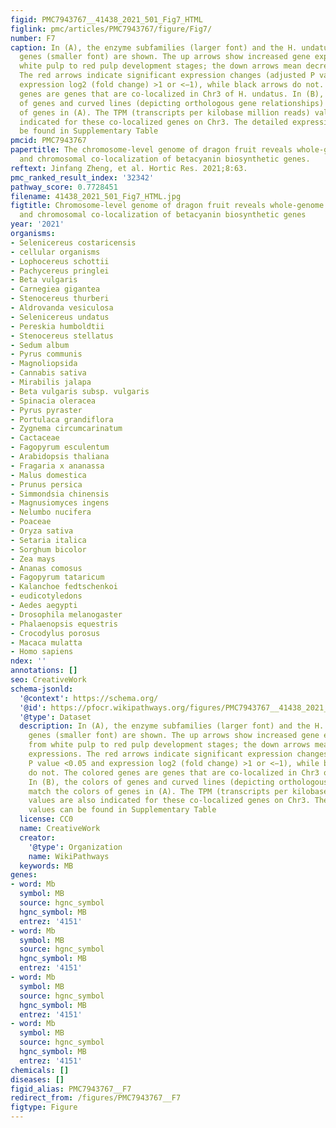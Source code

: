 ```yaml
---
figid: PMC7943767__41438_2021_501_Fig7_HTML
figlink: pmc/articles/PMC7943767/figure/Fig7/
number: F7
caption: In (A), the enzyme subfamilies (larger font) and the H. undatus orthologous
  genes (smaller font) are shown. The up arrows show increased gene expressions from
  white pulp to red pulp development stages; the down arrows mean decreased expressions.
  The red arrows indicate significant expression changes (adjusted P value <0.05 and
  expression log2 (fold change) >1 or <−1), while black arrows do not. The colored
  genes are genes that are co-localized in Chr3 of H. undatus. In (B), the colors
  of genes and curved lines (depicting orthologous gene relationships) match the colors
  of genes in (A). The TPM (transcripts per kilobase million reads) values are also
  indicated for these co-localized genes on Chr3. The detailed expression values can
  be found in Supplementary Table
pmcid: PMC7943767
papertitle: The chromosome-level genome of dragon fruit reveals whole-genome duplication
  and chromosomal co-localization of betacyanin biosynthetic genes.
reftext: Jinfang Zheng, et al. Hortic Res. 2021;8:63.
pmc_ranked_result_index: '32342'
pathway_score: 0.7728451
filename: 41438_2021_501_Fig7_HTML.jpg
figtitle: Chromosome-level genome of dragon fruit reveals whole-genome duplication
  and chromosomal co-localization of betacyanin biosynthetic genes
year: '2021'
organisms:
- Selenicereus costaricensis
- cellular organisms
- Lophocereus schottii
- Pachycereus pringlei
- Beta vulgaris
- Carnegiea gigantea
- Stenocereus thurberi
- Aldrovanda vesiculosa
- Selenicereus undatus
- Pereskia humboldtii
- Stenocereus stellatus
- Sedum album
- Pyrus communis
- Magnoliopsida
- Cannabis sativa
- Mirabilis jalapa
- Beta vulgaris subsp. vulgaris
- Spinacia oleracea
- Pyrus pyraster
- Portulaca grandiflora
- Zygnema circumcarinatum
- Cactaceae
- Fagopyrum esculentum
- Arabidopsis thaliana
- Fragaria x ananassa
- Malus domestica
- Prunus persica
- Simmondsia chinensis
- Magnusiomyces ingens
- Nelumbo nucifera
- Poaceae
- Oryza sativa
- Setaria italica
- Sorghum bicolor
- Zea mays
- Ananas comosus
- Fagopyrum tataricum
- Kalanchoe fedtschenkoi
- eudicotyledons
- Aedes aegypti
- Drosophila melanogaster
- Phalaenopsis equestris
- Crocodylus porosus
- Macaca mulatta
- Homo sapiens
ndex: ''
annotations: []
seo: CreativeWork
schema-jsonld:
  '@context': https://schema.org/
  '@id': https://pfocr.wikipathways.org/figures/PMC7943767__41438_2021_501_Fig7_HTML.html
  '@type': Dataset
  description: In (A), the enzyme subfamilies (larger font) and the H. undatus orthologous
    genes (smaller font) are shown. The up arrows show increased gene expressions
    from white pulp to red pulp development stages; the down arrows mean decreased
    expressions. The red arrows indicate significant expression changes (adjusted
    P value <0.05 and expression log2 (fold change) >1 or <−1), while black arrows
    do not. The colored genes are genes that are co-localized in Chr3 of H. undatus.
    In (B), the colors of genes and curved lines (depicting orthologous gene relationships)
    match the colors of genes in (A). The TPM (transcripts per kilobase million reads)
    values are also indicated for these co-localized genes on Chr3. The detailed expression
    values can be found in Supplementary Table
  license: CC0
  name: CreativeWork
  creator:
    '@type': Organization
    name: WikiPathways
  keywords: MB
genes:
- word: Mb
  symbol: MB
  source: hgnc_symbol
  hgnc_symbol: MB
  entrez: '4151'
- word: Mb
  symbol: MB
  source: hgnc_symbol
  hgnc_symbol: MB
  entrez: '4151'
- word: Mb
  symbol: MB
  source: hgnc_symbol
  hgnc_symbol: MB
  entrez: '4151'
- word: Mb
  symbol: MB
  source: hgnc_symbol
  hgnc_symbol: MB
  entrez: '4151'
chemicals: []
diseases: []
figid_alias: PMC7943767__F7
redirect_from: /figures/PMC7943767__F7
figtype: Figure
---
```

